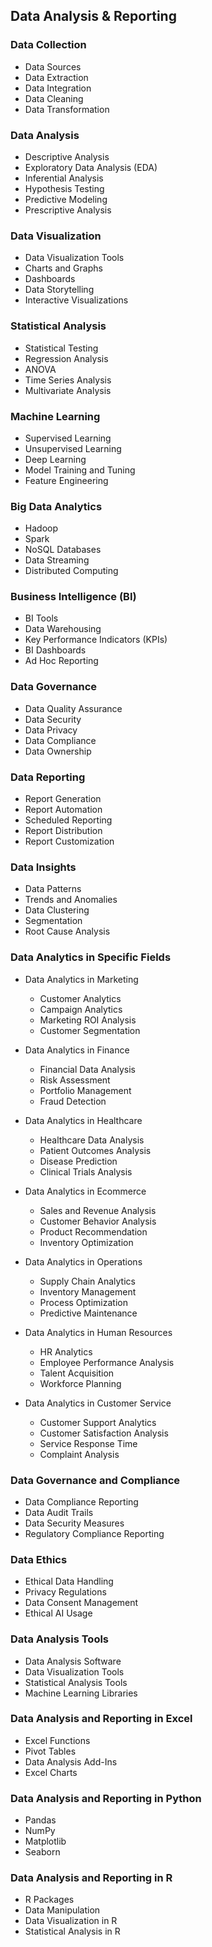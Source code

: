 ## Data Analysis & Reporting
### Data Collection
- Data Sources
- Data Extraction
- Data Integration
- Data Cleaning
- Data Transformation

### Data Analysis
- Descriptive Analysis
- Exploratory Data Analysis (EDA)
- Inferential Analysis
- Hypothesis Testing
- Predictive Modeling
- Prescriptive Analysis

### Data Visualization
- Data Visualization Tools
- Charts and Graphs
- Dashboards
- Data Storytelling
- Interactive Visualizations

### Statistical Analysis
- Statistical Testing
- Regression Analysis
- ANOVA
- Time Series Analysis
- Multivariate Analysis

### Machine Learning
- Supervised Learning
- Unsupervised Learning
- Deep Learning
- Model Training and Tuning
- Feature Engineering

### Big Data Analytics
- Hadoop
- Spark
- NoSQL Databases
- Data Streaming
- Distributed Computing

### Business Intelligence (BI)
- BI Tools
- Data Warehousing
- Key Performance Indicators (KPIs)
- BI Dashboards
- Ad Hoc Reporting

### Data Governance
- Data Quality Assurance
- Data Security
- Data Privacy
- Data Compliance
- Data Ownership

### Data Reporting
- Report Generation
- Report Automation
- Scheduled Reporting
- Report Distribution
- Report Customization

### Data Insights
- Data Patterns
- Trends and Anomalies
- Data Clustering
- Segmentation
- Root Cause Analysis

### Data Analytics in Specific Fields
- Data Analytics in Marketing
  - Customer Analytics
  - Campaign Analytics
  - Marketing ROI Analysis
  - Customer Segmentation

- Data Analytics in Finance
  - Financial Data Analysis
  - Risk Assessment
  - Portfolio Management
  - Fraud Detection

- Data Analytics in Healthcare
  - Healthcare Data Analysis
  - Patient Outcomes Analysis
  - Disease Prediction
  - Clinical Trials Analysis

- Data Analytics in Ecommerce
  - Sales and Revenue Analysis
  - Customer Behavior Analysis
  - Product Recommendation
  - Inventory Optimization

- Data Analytics in Operations
  - Supply Chain Analytics
  - Inventory Management
  - Process Optimization
  - Predictive Maintenance

- Data Analytics in Human Resources
  - HR Analytics
  - Employee Performance Analysis
  - Talent Acquisition
  - Workforce Planning

- Data Analytics in Customer Service
  - Customer Support Analytics
  - Customer Satisfaction Analysis
  - Service Response Time
  - Complaint Analysis

### Data Governance and Compliance
- Data Compliance Reporting
- Data Audit Trails
- Data Security Measures
- Regulatory Compliance Reporting

### Data Ethics
- Ethical Data Handling
- Privacy Regulations
- Data Consent Management
- Ethical AI Usage

### Data Analysis Tools
- Data Analysis Software
- Data Visualization Tools
- Statistical Analysis Tools
- Machine Learning Libraries

### Data Analysis and Reporting in Excel
- Excel Functions
- Pivot Tables
- Data Analysis Add-Ins
- Excel Charts

### Data Analysis and Reporting in Python
- Pandas
- NumPy
- Matplotlib
- Seaborn

### Data Analysis and Reporting in R
- R Packages
- Data Manipulation
- Data Visualization in R
- Statistical Analysis in R
